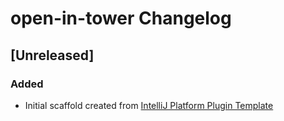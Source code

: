 <!-- Keep a Changelog guide -> https://keepachangelog.com -->

# open-in-tower Changelog

## [Unreleased]
### Added
- Initial scaffold created from [IntelliJ Platform Plugin Template](https://github.com/JetBrains/intellij-platform-plugin-template)

